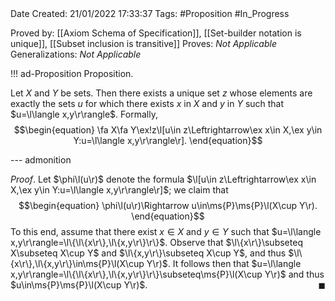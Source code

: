 <br />
<br />

Date Created: 21/01/2022 17:33:37
Tags: #Proposition #In_Progress

Proved by: [[Axiom Schema of Specification]], [[Set-builder notation is unique]], [[Subset inclusion is transitive]]
Proves: _Not Applicable_
Generalizations: _Not Applicable_

!!! ad-Proposition Proposition.

Let $X$ and $Y$ be sets. Then there exists a unique set $z$ whose elements are exactly the sets $u$ for which there exists $x$ in $X$ and $y$ in $Y$ such that $u=\l\langle x,y\r\rangle$. Formally,
$$\begin{equation}
    \fa X\fa Y\ex!z\l[u\in z\Leftrightarrow\ex x\in X,\ex y\in Y:u=\l\langle x,y\r\rangle\r].
\end{equation}$$

--- admonition

_Proof_. Let $\phi\l(u\r)$ denote the formula $\l[u\in z\Leftrightarrow\ex x\in X,\ex y\in Y:u=\l\langle x,y\r\rangle\r]$; we claim that
$$\begin{equation}
    \phi\l(u\r)\Rightarrow u\in\ms{P}\ms{P}\l(X\cup Y\r).
\end{equation}$$
To this end, assume that there exist $x\in X$ and $y\in Y$ such that $u=\l\langle x,y\r\rangle=\l\{\l\{x\r\},\l\{x,y\r\}\r\}$. Observe that $\l\{x\r\}\subseteq X\subseteq X\cup Y$ and $\l\{x,y\r\}\subseteq X\cup Y$, and thus $\l\{x\r\},\l\{x,y\r\}\in\ms{P}\l(X\cup Y\r)$. It follows then that $u=\l\langle x,y\r\rangle=\l\{\l\{x\r\},\l\{x,y\r\}\r\}\subseteq\ms{P}\l(X\cup Y\r)$ and thus $u\in\ms{P}\ms{P}\l(X\cup Y\r)$.<span style="float:right;">$\blacksquare$</span>
